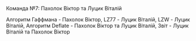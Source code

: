 Команда №7: Пахолок Віктор та Луцик Віталій

Алгоритм Гаффмана - Пахолок Віктор,
LZ77 - Луцик Віталій,
LZW - Луцик Віталій,
Алгоритм Deflate - Пахолок Віктор та Луцик Віталій,
Звіт - Луцик Віталій та Пахолок Віктор
